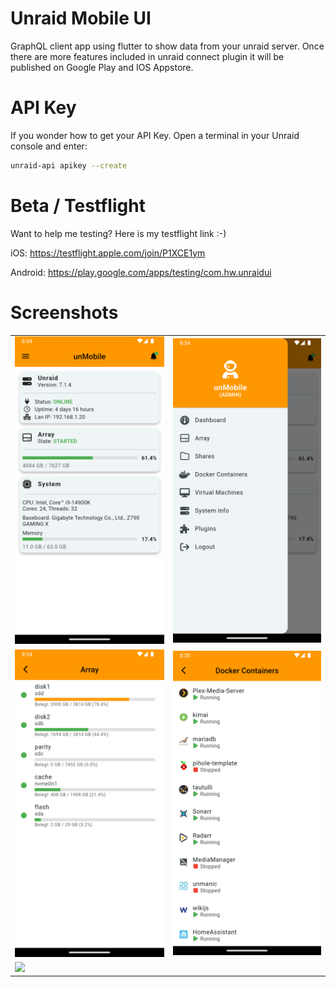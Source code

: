 # Unraid Mobile UI

GraphQL client app using flutter to show data from your unraid server.
Once there are more features included in unraid connect plugin it will be published on Google Play and IOS Appstore.

# API Key

If you wonder how to get your API Key.
Open a terminal in your Unraid console and enter:
```sh
unraid-api apikey --create
```

# Beta / Testflight
Want to help me testing? Here is my testflight link :-)

iOS:
https://testflight.apple.com/join/P1XCE1ym

Android:
https://play.google.com/apps/testing/com.hw.unraidui

# Screenshots
<table>
    <tr>
        <td>
            <img src="https://github.com/s3ppo/unraid_mobile_ui/blob/main/assets/dashboard.png" width="300">
        </td>
        <td>
            <img src="https://github.com/s3ppo/unraid_mobile_ui/blob/main/assets/menu.png" width="300">
        </td>
    <tr>
    <tr>
        <td>
            <img src="https://github.com/s3ppo/unraid_mobile_ui/blob/main/assets/array.png" width="300">
        </td>
        <td>
            <img src="https://github.com/s3ppo/unraid_mobile_ui/blob/main/assets/dockers.png" width="300">
        </td>
    </tr>
    <tr>
        <td>
            <img src="https://github.com/s3ppo/unraid_mobile_ui/blob/main/assets/vm.png" width="300">
        </td>
        <td>
            &nbsp;
        </td>
    </tr>
</table>